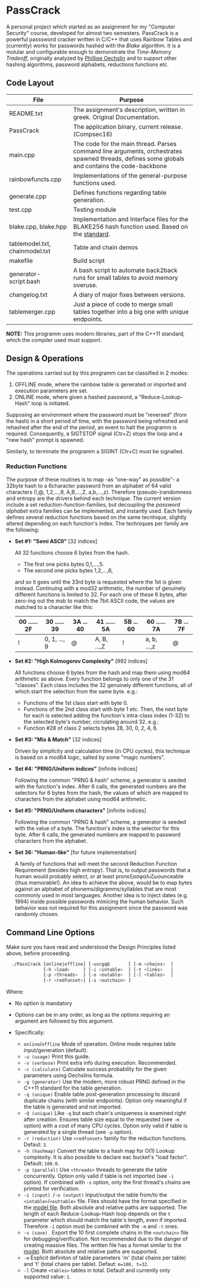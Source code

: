 # PassCrack 
A personal project which started as an assignment for my "Computer Security" course, developed for almost two semesters.
PassCrack is a powerful passsword cracker written in C/C++ that uses Rainbow Tables and (currently) works for passwords hashed with the _Blake_ algorithm.
It is a molular and configurable enough to demonstrate the _Time-Memory Tradeoff_, originally analyzed by [Phillipe Oechslin](http://lasec.epfl.ch/~oechslin/publications/crypto03.pdf) and to support other hashing algorithms, password alphabets, reductions functions etc.



## Code Layout
File | Purpose
-----|--------
README.txt | The assignment's description, written in greek. Original Documentation.
PassCrack | The application binary, current release. (Compsec16)
main.cpp | The code for the main thread. Parses command line arguments, orchestrates spawned threads, defines some globals and contains the code-backbone
rainbowfuncts.cpp | Implementations of the general-purpose functions used.
generate.cpp | Defines functions regarding table generation.
test.cpp | Testing module
blake.cpp, blake.hpp | Implementation and Interface files for the BLAKE256 hash function used. Based on the [standard](https://131002.net/blake/#dl).
tablemodel.txt, chainmodel.txt | Table and chain demos
makefile | Build script
generator-script.bash | A bash script to automate back2back runs for small tables to avoid memory overuse.
changelog.txt | A diary of major fixes between versions.
tablemerger.cpp | Just a piece of code to merge small tables together into a big one with unique endpoints.

__NOTE:__ This programm uses modern libraries, part of the C++11 standard, which the compiler used must support.



## Design & Operations
The operations carried out by this programm can be classified in 2 modes:

1. OFFLINE mode, where the rainbow table is generated or imported and execution parameters are set.
2. ONLINE mode, where given a hashed password, a "Reduce-Lookup-Hash" loop is initiated.

Supposing an environment where the password must be "reversed" (from the hash) in a short period of time, with the password being refreshed and rehashed after the end of the period, an event to halt the programm is required. Consequently, a SIGTSTOP signal (Ctr+Z) stops the loop and a "new hash" prompt is spawned.

Similarly, to terminate the programm a SIGINT (Ctr+C) must be signalled.

### Reduction Functions
The purpose of these routines is to map -as "one-way" as possible"- a 32byte hash to a 6character password from an alphabet of 64 valid characters (!,@, 1,2,...,9, A,B,...,Z, a,b,...,z). Therefore (pseudo-)randomness and entropy are the drivers behind each technique. 
The current version include a set reduction-function-families, but decoupling the _password alphabet_ extra families can be implemented, and instantly used. Each family defines several reduction functions based on the same tecnhique, slightly altered depending on each function's index. The techniques per family are the following:

* __Set #1: "Semi ASCII"__ [32 indices]

  All 32 functions choose 6 bytes from the hash. 
  * The first one picks bytes 0,1,...,5.
  * The second one picks bytes 1,2,...,6,
  
  and so it goes until the 33rd byte is requested where the 1st is given instead. Continuing with a mod32 arithmetic, the number of genuinely different functions is limited to 32.
  For each one of these 6 bytes, after zero-ing out the msb to match the 7bit ASCII code, the values are matched to a character like this:
    
    00 ...... 2F | 30 ...... 39 | 3A ... 40 | 41 ...... 5A | 5B ... 60 | 60 ...... 7A | 7B ... 7F
    -------------|--------------|-----------|--------------|-----------|--------------|----------
    !       | 0, 1, ..., 9  |    @      | A, B, ...,Z  |     !     |  a, b, ...,z  |     @


* __Set #2: "High Kolmogorov Complexity"__ [992 indices]

  All functions choose 6 bytes from the hash and map them using mod64 arithmetic as above. Every function belongs to only one of the 31 "classes". Each class includes the 32 genuinely different functions, all of which start the selection from the same byte. e.g.:
  * Functions of the 1st class start with byte 0.
  * Functions of the 2nd class start with byte 1 etc.
  Then, the next byte for each is selected adding the function's intra-class index (1-32) to the selected byte's number, cicrulating around 32. e.g.:
  * Function #28 of class 2 selects bytes 28, 30, 0, 2, 4, 6.
  
  
* __Set #3: "Mix & Match"__ [32 indices]

  Driven by simplicity and calculation time (in CPU cycles), this technique is based on a mod64 logic, salted by some "magic numbers".
  
  
* __Set #4: "PRNG/Uniform indices"__ [infinite indices]

  Following the common "PRNG & hash" scheme, a generator is seeded with the function's index. After 6 calls, the generated numbers are the selectors for 6 bytes from the hash, the values of which are mapped to characters from the alphabet using mod64 arithmetic.
  
  
* __Set #5: "PRNG/Uniform characters"__ [infinite indices]

  Following the common "PRNG & hash" scheme, a generator is seeded with the value of a byte. The function's index is the selector for this byte. After 6 calls, the generated numbers are mapped to password characters from the alphabet.
  
  
* __Set 36: "Human-like"__ [for future implementation]

  A family of functions that will meet the second Reduction Function Requirement (besides high entropy). That is, to output passwords that a human would probably select, or at least pronεξασφαλιζωounceable (thus memorable!).
  An idea to achieve the above, would be to map bytes against an alphabet of phonems/digramms/syllables that are most commonly used in most languages.
  Another idea is to inject dates (e.g. 1994) inside possible passwords mimicing the human behavior.
  Such behavior was not required for this assignment since the password was randomly chosen.
  
  

## Command Line Options
Make sure you have read and understood the Design Principles listed above, before proceeding.
```bash
  ./PassCrack [online|offline] [-uvcgqQ       ] [-m <chains>  ]
              [-h <load>     ] [-i <intable>  ] [-t <links>   ]
              [-p <threads>  ] [-o <outable>  ] [-l <tables>  ]
              [-r <redfunset>] [-s <outchain> ]
```

Where:
  * No option is mandatory
  * Options can be in any order, as long as the options requiring an argument are followed by this argument.
  * Specifically:

    * ```online```/```offline``` Mode of operation. Online mode requires table input/generation (default).
    * ```-u (usage)``` Print this guide.
    * ```-v (verbose)``` Print extra info during execution. Recommended.
    * ```-c (calculate)``` Calculate success probability for the given parameters using Oechslins formula.
    * ```-g (generator)``` Use the modern, more robust PRNG defined in the C++11 standard for the table generation.
    * ```-q (unique)``` Enable table post-generation processing to discard duplicate chains (with similar endpoints). Option only meaningful if the table is generated and not imported.
    * ```-Q (unique)``` Like ```-q``` but each chain's uniqueness is examined right after creation. Ensures table size equal to the requested (see ```-m``` option) with a cost of many CPU cycles. Option only valid if table is generated by a single thread (see ```-p``` option).
    * ```-r (reduction)``` Use ```<redfunset>``` family for the reduction functions. Defaut: ```3```.
    * ```-h (hashmap)``` Convert the table to a hash map for O(1) Lookup complexity. It is also possible to declare eac bucket's "load factor". Default: ```100.0```.
    * ```-p (parallel)``` Use ```<threads>``` threads to generate the table concurrently. Option only valid if table is not imported (see ```-i``` option). If combined with ```-s``` option, only the first thread's chains are printed for verification.
    * ```-i (input) ```/```-o (output)``` Input/output the table from/to the ```<intable>```/```<outtable>``` file. Files should have the format specified in the [model file](https://github.com/LAripping/PassCrack/blob/master/tablemodel.txt). Both absolute and relative paths are supported. The length of each Reduce-Lookup-Hash loop depends on the ```t``` parameter which should match the table's length, even if imported. Therefore ```-i``` option must be combined with the ```-m``` and ```-t``` ones.
    * ```-s (save) ``` Export the 10 first complete chains in the ```<outchain>``` file for debugging/verification. Not recommended due to the danger of creating massive files. The written file has a format similar to the [model](https://github.com/LAripping/PassCrack/blob/master/chainmodel.txt). Both absolute and relative paths are supported.
    * ```-m``` Explicit definiton of table parameters 'm' (total chains per table) and 't' (total chains per table). Defaut: ```m=100, t=32```.
    * ```-l``` Create ```<tables>``` tables in total. Default and currently only supported value: ```1```.
    
